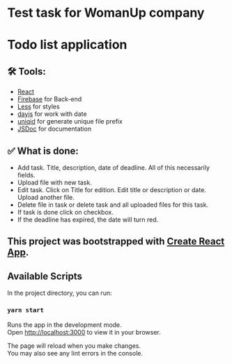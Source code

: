 # Test task for WomanUp company

# Todo list application

## 🛠 Tools:

- [React](https://reactjs.org/)
- [Firebase](https://firebase.google.com/) for Back-end
- [Less](https://lesscss.org/) for styles
- [dayjs](https://www.npmjs.com/package/dayjs) for work with date
- [uniqid](https://www.npmjs.com/package/uniqid) for generate unique file prefix
- [JSDoc](https://jsdoc.app/) for documentation

## ✅ What is done:

- Add task. Title, description, date of deadline. All of this necessarily fields.
- Upload file with new task.
- Edit task. Click on Title for edition. Edit title or description or date. Upload another file.
- Delete file in task or delete task and all uploaded files for this task.
- If task is done click on checkbox.
- If the deadline has expired, the date will turn red.

## This project was bootstrapped with [Create React App](https://github.com/facebook/create-react-app).

## Available Scripts

In the project directory, you can run:

### `yarn start`

Runs the app in the development mode.\
Open [http://localhost:3000](http://localhost:3000) to view it in your browser.

The page will reload when you make changes.\
You may also see any lint errors in the console.
